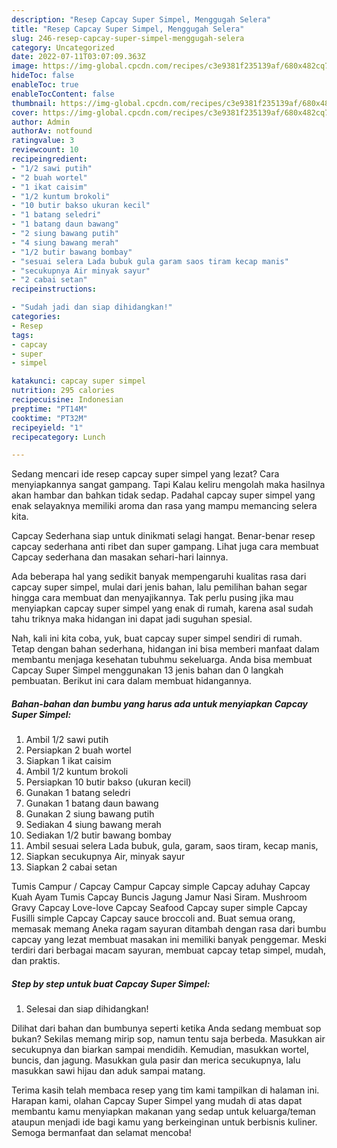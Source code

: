 ```yaml
---
description: "Resep Capcay Super Simpel, Menggugah Selera"
title: "Resep Capcay Super Simpel, Menggugah Selera"
slug: 246-resep-capcay-super-simpel-menggugah-selera
category: Uncategorized
date: 2022-07-11T03:07:09.363Z
image: https://img-global.cpcdn.com/recipes/c3e9381f235139af/680x482cq70/capcay-super-simpel-foto-resep-utama.jpg
hideToc: false
enableToc: true
enableTocContent: false
thumbnail: https://img-global.cpcdn.com/recipes/c3e9381f235139af/680x482cq70/capcay-super-simpel-foto-resep-utama.jpg
cover: https://img-global.cpcdn.com/recipes/c3e9381f235139af/680x482cq70/capcay-super-simpel-foto-resep-utama.jpg
author: Admin
authorAv: notfound
ratingvalue: 3
reviewcount: 10
recipeingredient:
- "1/2 sawi putih"
- "2 buah wortel"
- "1 ikat caisim"
- "1/2 kuntum brokoli"
- "10 butir bakso ukuran kecil"
- "1 batang seledri"
- "1 batang daun bawang"
- "2 siung bawang putih"
- "4 siung bawang merah"
- "1/2 butir bawang bombay"
- "sesuai selera Lada bubuk gula garam saos tiram kecap manis"
- "secukupnya Air minyak sayur"
- "2 cabai setan"
recipeinstructions:

- "Sudah jadi dan siap dihidangkan!"
categories:
- Resep
tags:
- capcay
- super
- simpel

katakunci: capcay super simpel 
nutrition: 295 calories
recipecuisine: Indonesian
preptime: "PT14M"
cooktime: "PT32M"
recipeyield: "1"
recipecategory: Lunch

---
```



Sedang mencari ide resep capcay super simpel yang lezat? Cara menyiapkannya sangat gampang. Tapi Kalau keliru mengolah maka hasilnya akan hambar dan bahkan tidak sedap. Padahal capcay super simpel yang enak selayaknya memiliki aroma dan rasa yang mampu memancing selera kita.


Capcay Sederhana siap untuk dinikmati selagi hangat. Benar-benar resep capcay sederhana anti ribet dan super gampang. Lihat juga cara membuat Capcay sederhana dan masakan sehari-hari lainnya.

Ada beberapa hal yang sedikit banyak mempengaruhi kualitas rasa dari capcay super simpel, mulai dari jenis bahan, lalu pemilihan bahan segar hingga cara membuat dan menyajikannya. Tak perlu pusing jika mau menyiapkan capcay super simpel yang enak di rumah, karena asal sudah tahu triknya maka hidangan ini dapat jadi suguhan spesial.


Nah, kali ini kita coba, yuk, buat capcay super simpel sendiri di rumah. Tetap dengan bahan sederhana, hidangan ini bisa memberi manfaat dalam membantu menjaga kesehatan tubuhmu sekeluarga. Anda bisa membuat Capcay Super Simpel menggunakan 13 jenis bahan dan 0 langkah pembuatan. Berikut ini cara dalam membuat hidangannya.

<!--inarticleads1-->

##### Bahan-bahan dan bumbu yang harus ada untuk menyiapkan Capcay Super Simpel:

1. Ambil 1/2 sawi putih
1. Persiapkan 2 buah wortel
1. Siapkan 1 ikat caisim
1. Ambil 1/2 kuntum brokoli
1. Persiapkan 10 butir bakso (ukuran kecil)
1. Gunakan 1 batang seledri
1. Gunakan 1 batang daun bawang
1. Gunakan 2 siung bawang putih
1. Sediakan 4 siung bawang merah
1. Sediakan 1/2 butir bawang bombay
1. Ambil sesuai selera Lada bubuk, gula, garam, saos tiram, kecap manis,
1. Siapkan secukupnya Air, minyak sayur
1. Siapkan 2 cabai setan


Tumis Campur / Capcay Campur Capcay simple Capcay aduhay Capcay Kuah Ayam Tumis Capcay Buncis Jagung Jamur Nasi Siram. Mushroom Gravy Capcay Love-love Capcay Seafood Capcay super simple Capcay Fusilli simple Capcay Capcay sauce broccoli and. Buat semua orang, memasak memang Aneka ragam sayuran ditambah dengan rasa dari bumbu capcay yang lezat membuat masakan ini memiliki banyak penggemar. Meski terdiri dari berbagai macam sayuran, membuat capcay tetap simpel, mudah, dan praktis. 

<!--inarticleads2-->

##### Step by step untuk buat Capcay Super Simpel:


1. Selesai dan siap dihidangkan!

Dilihat dari bahan dan bumbunya seperti ketika Anda sedang membuat sop bukan? Sekilas memang mirip sop, namun tentu saja berbeda. Masukkan air secukupnya dan biarkan sampai mendidih. Kemudian, masukkan wortel, buncis, dan jagung. Masukkan gula pasir dan merica secukupnya, lalu masukkan sawi hijau dan aduk sampai matang. 

Terima kasih telah membaca resep yang tim kami tampilkan di halaman ini. Harapan kami, olahan Capcay Super Simpel yang mudah di atas dapat membantu kamu menyiapkan makanan yang sedap untuk keluarga/teman ataupun menjadi ide bagi kamu yang berkeinginan untuk berbisnis kuliner. Semoga bermanfaat dan selamat mencoba!

